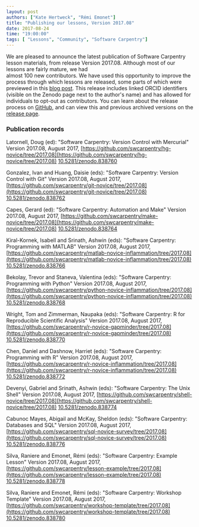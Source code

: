 ```yaml
---
layout: post
authors: ["Kate Hertweck", "Rémi Emonet"]
title: "Publishing our lessons, Version 2017.08"
date: 2017-08-24
time: "19:00:00"
tags: [ "Lessons", "Community", "Software Carpentry"]
---
```


We are pleased to announce the latest publication of Software Carpentry lesson materials, 
from release Version 2017.08. Although most of our lessons are fairly mature, we had  
almost 100 new contributors. We have used this 
opportunity to improve the process through which lessons are released, some parts of 
which were previewed in this [blog post]({{site.baseurl}}/blog/2017/07/contributors.html). 
This release includes linked ORCID identifiers (visible on the Zenodo page next to 
the author's name) and has allowed for individuals to opt-out as contributors. 
You can learn about the release process on 
[GitHub](https://github.com/swcarpentry/swc-releases), and can view this and previous 
archived versions on the [release page]({{site.baseurl}}/lessons/previous/).

### Publication records

Latornell, Doug (ed): "Software Carpentry: Version Control with Mercurial" 
Version 2017.08, August 2017, 
[https://github.com/swcarpentry/hg-novice/tree/2017.08](https://github.com/swcarpentry/hg-novice/tree/2017.08) 
[10.5281/zenodo.838760](https://zenodo.org/record/838760#.WZ9kDq3Myu4)

Gonzalez, Ivan and Huang, Daisie (eds): "Software Carpentry: Version Control with Git" 
Version 2017.08, August 2017, 
[https://github.com/swcarpentry/git-novice/tree/2017.08](https://github.com/swcarpentry/git-novice/tree/2017.08) 
[10.5281/zenodo.838762](https://zenodo.org/record/838762#.WZ9kD63Myu4)

Capes, Gerard (ed): "Software Carpentry: Automation and Make" 
Version 2017.08, August 2017, 
[https://github.com/swcarpentry/make-novice/tree/2017.08](https://github.com/swcarpentry/make-novice/tree/2017.08) 
[10.5281/zenodo.838764](https://zenodo.org/record/838764#.WZ9kD63Myu4)

Kiral-Kornek, Isabell and Srinath, Ashwin (eds): "Software Carpentry: Programming with MATLAB" 
Version 2017.08, August 2017, 
[https://github.com/swcarpentry/matlab-novice-inflammation/tree/2017.08](https://github.com/swcarpentry/matlab-novice-inflammation/tree/2017.08) 
[10.5281/zenodo.838766](https://zenodo.org/record/838766#.WZ9kEK3Myu4)

Bekolay, Trevor and Staneva, Valentina (eds): "Software Carpentry: Programming with Python" 
Version 2017.08, August 2017, 
[https://github.com/swcarpentry/python-novice-inflammation/tree/2017.08](https://github.com/swcarpentry/python-novice-inflammation/tree/2017.08) 
[10.5281/zenodo.838768](https://zenodo.org/record/838768#.WZ9kEa3Myu4)

Wright, Tom and Zimmerman, Naupaka (eds): "Software Carpentry: R for Reproducible Scientific Analysis" 
Version 2017.08, August 2017, 
[https://github.com/swcarpentry/r-novice-gapminder/tree/2017.08](https://github.com/swcarpentry/r-novice-gapminder/tree/2017.08) 
[10.5281/zenodo.838770](https://zenodo.org/record/838770#.WZ9kE63Myu4)

Chen, Daniel and Dashnow, Harriet (eds): "Software Carpentry: Programming with R" 
Version 2017.08, August 2017, 
[https://github.com/swcarpentry/r-novice-inflammation/tree/2017.08](https://github.com/swcarpentry/r-novice-inflammation/tree/2017.08) 
[10.5281/zenodo.838772](https://zenodo.org/record/838772#.WZ9kE63Myu4)

Devenyi, Gabriel and Srinath, Ashwin (eds): "Software Carpentry: The Unix Shell" 
Version 2017.08, August 2017, 
[https://github.com/swcarpentry/shell-novice/tree/2017.08](https://github.com/swcarpentry/shell-novice/tree/2017.08) 
[10.5281/zenodo.838774](https://zenodo.org/record/838774#.WZ9kFK3Myu4)

Cabunoc Mayes, Abigail and McKay, Sheldon (eds): "Software Carpentry: Databases and SQL" 
Version 2017.08, August 2017, 
[https://github.com/swcarpentry/sql-novice-survey/tree/2017.08](https://github.com/swcarpentry/sql-novice-survey/tree/2017.08) 
[10.5281/zenodo.838776](https://zenodo.org/record/838776#.WZ9kFa3Myu4)

Silva, Raniere and Emonet, Rémi (eds): "Software Carpentry: Example Lesson" 
Version 2017.08, August 2017, 
[https://github.com/swcarpentry/lesson-example/tree/2017.08](https://github.com/swcarpentry/lesson-example/tree/2017.08) 
[10.5281/zenodo.838778](https://zenodo.org/record/838778#.WZ9kFq3Myu4)

Silva, Raniere and Emonet, Rémi (eds): "Software Carpentry: Workshop Template" 
Version 2017.08, August 2017, 
[https://github.com/swcarpentry/workshop-template/tree/2017.08](https://github.com/swcarpentry/workshop-template/tree/2017.08) 
[10.5281/zenodo.838780](https://zenodo.org/record/838780#.WZ9kFq3Myu4)
